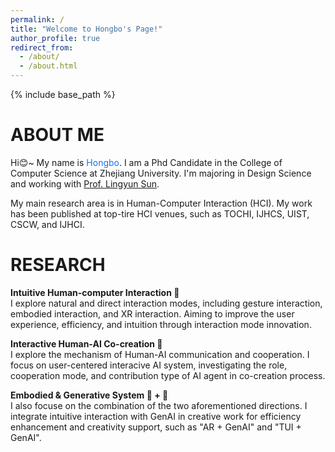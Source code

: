 ```yaml
---
permalink: /
title: "Welcome to Hongbo's Page!"
author_profile: true
redirect_from:
  - /about/
  - /about.html
---
```


{% include base_path %}

# ABOUT ME

Hi😊~ My name is <span style="color:#1a73e8">Hongbo</span>. I am a Phd Candidate in the College of Computer Science at Zhejiang University. I'm majoring in Design Science and working with [Prof. Lingyun Sun](https://scholar.google.com/citations?user=zzW8d-wAAAAJ&hl=en&oi=ao).
 <!-- at the [International Design Institude (IDI)](http://www.idi.zju.edu.cn) of Zhejiang University.  -->
 My main research area is in Human-Computer Interaction (HCI). My work has been published at top-tire HCI venues, such as TOCHI, IJHCS, UIST, CSCW, and IJHCI.


<div class="separate-section common-paragraph"></div>

# RESEARCH<a id="Education"></a>

<!-- I work on intuitive human-computer interaction & iteractive Human-AI co-creation. -->

**Intuitive Human-computer Interaction 👐**<br>
I explore natural and direct interaction modes, including gesture interaction, embodied interaction, and XR interaction. Aiming to improve the user experience, efficiency, and intuition through interaction mode innovation.

**Interactive Human-AI Co-creation 🤖**<br>
I explore the mechanism of Human-AI communication and cooperation. I focus on user-centered interacive AI system, investigating the role, cooperation mode, and contribution type of AI agent in co-creation process.

**Embodied & Generative System 👐 + 🤖**<br>
I also focuse on the combination of the two aforementioned directions. I integrate intuitive interaction with GenAI in creative work for efficiency enhancement and creativity support, such as "AR + GenAI" and "TUI + GenAI".


<!-- 
**Zhejiang University**<br>
M.S. in Industrial Design Engineering, School of Software Technology<br>
Advisor: Lingyun Sun<br>
09/2022 - Present

**Zhejiang University**<br>
B.Eng in Industrial Design, College of Computer Science and Technology<br>
09/2018 - 06/2022 -->
